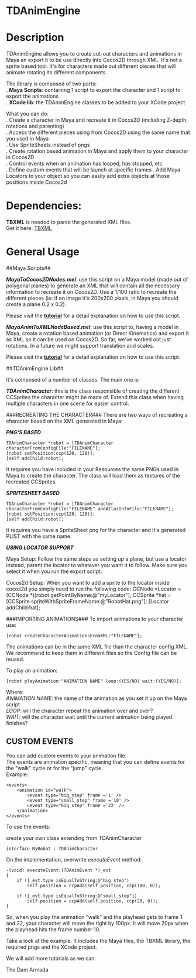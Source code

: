 TDAnimEngine
============

# Description #

TDAnimEngine allows you to create cut-out characters and animations in Maya an export it to be use directly into Cocos2D through XML.
It's not a sprite based tool. It's for characters made out different pieces that will animate rotating its different components.

The library is composed of two parts:  
. **Maya Scripts**: containing 1 script to export the character and 1 script to export the animations  
. **XCode lib**: the TDAnimEngine classes to be added to your XCode project  

What you can do:  
. Create a character in Maya and recreate it in Cocos2D (including Z-depth, rotations and parenting)   
. Access the different pieces using from Cocos2D using the same name that you used in Maya  
. Use SpriteSheets instead of pngs   
. Create rotation based animation in Maya and apply them to your character in Cocos2D   
. Control events when an animation has looped, has stopped, etc   
. Define custom events that will be launch at specific frames
. Add Maya Locators to your object so you can easily add extra objects at those positions inside Cocos2d

# Dependencies: #

**TBXML** is needed to parse the generated XML files.  
Get it here: [TBXML](https://github.com/Tpbradley/TBXML)

# General Usage #

##Maya Scripts##

***MayaToCocos2DNodes.mel***: use this script on a Maya model (made out of polygonal planes) to generate an XML that will contain all the necessary information to recreate it on Cocos2D. Use a 1/100 ratio to recreate the different pieces (ie: if an image it's 200x200 pixels, in Maya you should create a plane 0.2 x 0.2).
  
Please visit the **[tutorial](http://fbgpc.thedamarmada.com/2011/06/maya-to-cocos2d/)** for a detail explanation on how to use this script.

***MayaAnimToXMLNodeBased.mel***: use this script to, having a model in Maya, create a rotation based animation (or Direct Kinematics) and export it as XML so it can be used on Cocos2D. So far, we've worked out just rotations. In a future we might support translation and scales.

Please visit the **[tutorial](http://fbgpc.thedamarmada.com/2011/07/maya-to-cocos2d-part-22/)** for a detail explanation on how to use this script.

##TDAnimEngine Lib##

It's composed of a number of classes. The main one is: 

***TDAnimCharacter***: this is the class responsible of creating the different CCSprites the character might be made of. Extend this class when having multiple characters in one scene for easier control.  


###RECREATING THE CHARACTER###
There are two ways of recreating a character based on the XML generated in Maya:

***PNG'S BASED***

    TDAnimCharacter *robot = [TDAnimCharacter characterFromConfigFile:"FILENAME"];
	[robot setPosition:ccp(120, 120)];
	[self addChild:robot];
	
It requires you have included in your Resources the same PNGs used in Maya to create the character. The class will load them as textures of the recreated CCSprites.  

***SPRITESHEET BASED***

	TDAnimCharacter *robot = [TDAnimCharacter characterFromConfigFile:"FILENAME" andAtlasInfoFile:"FILENAME"];
	[robot setPosition:ccp(120, 120)];
	[self addChild:robot];
	
It requires you have a SpriteSheet png for the character and it's generated PLIST with the same name. 

***USING LOCATOR SUPPORT***

Maya Setup:
Follow the same steps as setting up a plane, but use a locator instead, parent the locator to whatever you want it to follow. Make sure you select it when you run the export script.

Cocos2d Setup:
When you want to add a sprite to the locator inside cocos2d you simply need to run the following code:
	CCNode *Locator = (CCNode *)[robot getPointByName:@"myLocator"];
        CCSprite *hat = [CCSprite spriteWithSpriteFrameName:@"RobotHat.png"];
        [Locator addChild:hat];

###IMPORTING ANIMATIONS###
To import animations to your character use:
	
	[robot createCharacterAnimationsFromXML:"FILENAME"];
	
The animations can be in the same XML file than the character config XML. We recommend to keep them in different files so the Config file can be reused.

To play an animation:

	[robot playAnimation:"ANIMATION NAME" loop:(YES/NO) wait:(YES/NO)];
	
Where:   
*ANIMATION NAME*: the name of the animation as you set it up on the Maya script  
*LOOP*: will the character repeat the animation over and over?  
*WAIT*: will the character wait until the current animation being played finishes?  

## CUSTOM EVENTS ##

You can add custom events to your animation file.  
The events are animation specific, meaning that you can define events for the "walk" cycle or for the "jump" cycle.  
Example:

	<events>
		<animation id="walk">
			<event type="big_step" frame ='1' />
			<event type="small_step" frame ='10' />
			<event type="big_step" frame ='22' />			
		</animation>
	</events>
	

To use the events:

create your own class extending from TDAnimCharacter
	
	interface MyRobot : TDAnimCharacter
	

On the implementation, overwrite *executeEvent*  method:

	-(void) executeEvent:(TDAnimEvent *)_evt
	{
		if ([_evt.type isEqualToString:@"big_step")
			self.position = ccpAdd(self.position, ccp(100, 0));
			
		if ([_evt.type isEqualToString:@"small_step"])
			self.position = ccpAdd(self.position, ccp(20, 0));			
	}
	
So, when you play the animation "walk" and the playhead gets to frame 1 and 22, your character will move the right by 100px. It will move 20px when the playhead hits the frame number 10.

Take a look at the example. It includes the Maya files, the TBXML library, the required pngs and the XCode project.

We will add more tutorials as we can.

The Dam Armada
	
